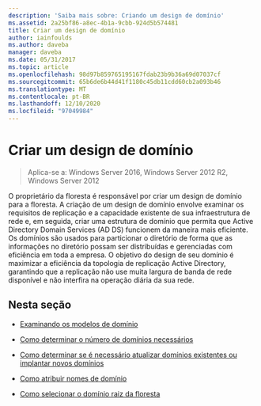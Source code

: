 ```yaml
---
description: 'Saiba mais sobre: Criando um design de domínio'
ms.assetid: 2a25bf86-a8ec-4b1a-9cbb-924d5b574481
title: Criar um design de domínio
author: iainfoulds
ms.author: daveba
manager: daveba
ms.date: 05/31/2017
ms.topic: article
ms.openlocfilehash: 98d97b859765195167fdab23b9b36a69d07037cf
ms.sourcegitcommit: 65b6de6b44d41f1180c45db11cdd60cb2a093b46
ms.translationtype: MT
ms.contentlocale: pt-BR
ms.lasthandoff: 12/10/2020
ms.locfileid: "97049984"
---
```

# <a name="creating-a-domain-design"></a>Criar um design de domínio

>Aplica-se a: Windows Server 2016, Windows Server 2012 R2, Windows Server 2012

O proprietário da floresta é responsável por criar um design de domínio para a floresta. A criação de um design de domínio envolve examinar os requisitos de replicação e a capacidade existente de sua infraestrutura de rede e, em seguida, criar uma estrutura de domínio que permita que Active Directory Domain Services (AD DS) funcionem da maneira mais eficiente. Os domínios são usados para particionar o diretório de forma que as informações no diretório possam ser distribuídas e gerenciadas com eficiência em toda a empresa. O objetivo do design de seu domínio é maximizar a eficiência da topologia de replicação Active Directory, garantindo que a replicação não use muita largura de banda de rede disponível e não interfira na operação diária da sua rede.

## <a name="in-this-section"></a>Nesta seção

-   [Examinando os modelos de domínio](../../ad-ds/plan/Reviewing-the-Domain-Models.md)

-   [Como determinar o número de domínios necessários](../../ad-ds/plan/Determining-the-Number-of-Domains-Required.md)

-   [Como determinar se é necessário atualizar domínios existentes ou implantar novos domínios](../../ad-ds/plan/Determining-Whether-to-Upgrade-Existing-Domains-or-Deploy-New-Domains.md)

-   [Como atribuir nomes de domínio](../../ad-ds/plan/Assigning-Domain-Names.md)

-   [Como selecionar o domínio raiz da floresta](../../ad-ds/plan/Selecting-the-Forest-Root-Domain.md)



